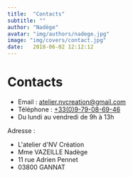 ```yaml
---
title:  "Contacts"
subtitle: ""
author: "Nadège"
avatar: "img/authors/nadege.jpg"
image: "img/covers/contact.jpg"
date:   2018-06-02 12:12:12
---
```


Contacts
=====



 
* Email : <a href="mail:atelier.nvcreation@gmail.com">atelier.nvcreation@gmail.com</a>       
* Téléphone : <a href="tel:+33979086946">+33(0)9-79-08-69-46</a>
* Du lundi au vendredi de 9h à 13h

Adresse :

* L'atelier d'NV Création
* Mme VAZEILLE Nadège
* 11 rue Adrien Pennet
* 03800 GANNAT


